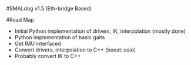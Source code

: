 #SMALdog v1.5 (Eth-bridge Based)

#Road Map
 * Initial Python implementation of drivers, IK, interpolation (mostly done)
 * Python implementation of basic gaits
 * Get IMU interfaced
 * Convert drivers, interpolation to C++ (boost::asio)
 * Probably convert IK to C++
